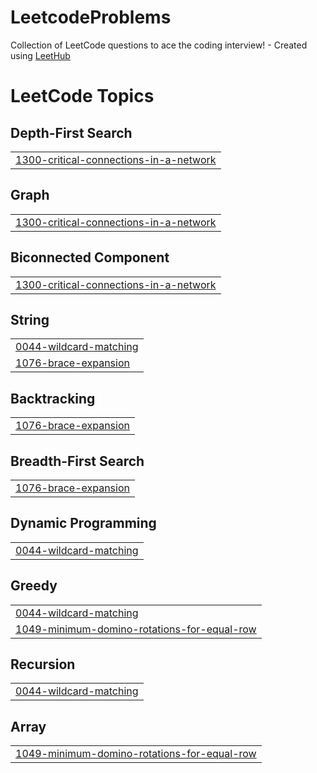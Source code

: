 # LeetcodeProblems
Collection of LeetCode questions to ace the coding interview! - Created using [LeetHub](https://github.com/QasimWani/LeetHub)

<!---LeetCode Topics Start-->
# LeetCode Topics
## Depth-First Search
|  |
| ------- |
| [1300-critical-connections-in-a-network](https://github.com/kdheerajreddy97/LeetcodeProblems/tree/master/1300-critical-connections-in-a-network) |
## Graph
|  |
| ------- |
| [1300-critical-connections-in-a-network](https://github.com/kdheerajreddy97/LeetcodeProblems/tree/master/1300-critical-connections-in-a-network) |
## Biconnected Component
|  |
| ------- |
| [1300-critical-connections-in-a-network](https://github.com/kdheerajreddy97/LeetcodeProblems/tree/master/1300-critical-connections-in-a-network) |
## String
|  |
| ------- |
| [0044-wildcard-matching](https://github.com/kdheerajreddy97/LeetcodeProblems/tree/master/0044-wildcard-matching) |
| [1076-brace-expansion](https://github.com/kdheerajreddy97/LeetcodeProblems/tree/master/1076-brace-expansion) |
## Backtracking
|  |
| ------- |
| [1076-brace-expansion](https://github.com/kdheerajreddy97/LeetcodeProblems/tree/master/1076-brace-expansion) |
## Breadth-First Search
|  |
| ------- |
| [1076-brace-expansion](https://github.com/kdheerajreddy97/LeetcodeProblems/tree/master/1076-brace-expansion) |
## Dynamic Programming
|  |
| ------- |
| [0044-wildcard-matching](https://github.com/kdheerajreddy97/LeetcodeProblems/tree/master/0044-wildcard-matching) |
## Greedy
|  |
| ------- |
| [0044-wildcard-matching](https://github.com/kdheerajreddy97/LeetcodeProblems/tree/master/0044-wildcard-matching) |
| [1049-minimum-domino-rotations-for-equal-row](https://github.com/kdheerajreddy97/LeetcodeProblems/tree/master/1049-minimum-domino-rotations-for-equal-row) |
## Recursion
|  |
| ------- |
| [0044-wildcard-matching](https://github.com/kdheerajreddy97/LeetcodeProblems/tree/master/0044-wildcard-matching) |
## Array
|  |
| ------- |
| [1049-minimum-domino-rotations-for-equal-row](https://github.com/kdheerajreddy97/LeetcodeProblems/tree/master/1049-minimum-domino-rotations-for-equal-row) |
<!---LeetCode Topics End-->
